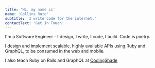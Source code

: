 ```yaml
---
title: 'Hi, my name is'
name: 'Collins Ruto'
subtitle: 'I write code for the internet.'
contactText: 'Get In Touch'
---
```


I'm a Software Engineer - I design, I write, I code, I build. Code is poetry.

I design and implement scalable, highly available APIs using Ruby and GraphQL, to be consumed in the web and mobile.

I also teach Ruby on Rails and GraphQL at [CodingShade](https://www.codingshade.com)
